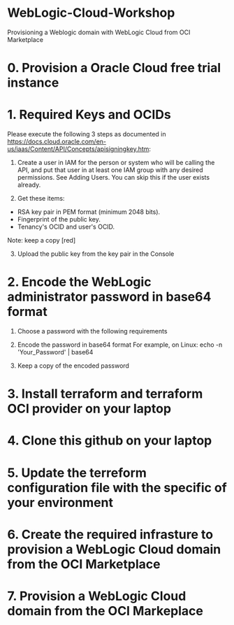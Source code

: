 # WebLogic-Cloud-Workshop
Provisioning a Weblogic domain with WebLogic Cloud from OCI Marketplace

# 0. Provision a Oracle Cloud free trial instance

# 1. Required Keys and OCIDs
Please execute the following 3 steps as documented in https://docs.cloud.oracle.com/en-us/iaas/Content/API/Concepts/apisigningkey.htm:

1. Create a user in IAM for the person or system who will be calling the API, and put that user in at least one IAM group with any desired permissions. See Adding Users. You can skip this if the user exists already.

2. Get these items:

  * RSA key pair in PEM format (minimum 2048 bits).
  * Fingerprint of the public key.
  * Tenancy's OCID and user's OCID.

Note: keep a copy [red]

3. Upload the public key from the key pair in the Console

# 2. Encode the WebLogic administrator password in base64 format

1. Choose a password with the following requirements

2. Encode the password in base64 format
For example, on Linux:
echo -n 'Your_Password' | base64

3. Keep a copy of the encoded password

# 3. Install terraform and terraform OCI provider on your laptop

# 4. Clone this github on your laptop

# 5. Update the terreform configuration file with the specific of your environment

# 6. Create the required infrasture to provision a WebLogic Cloud domain from the OCI Marketplace

# 7. Provision a WebLogic Cloud domain from the OCI Markeplace


